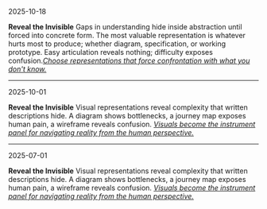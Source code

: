 2025-10-18

**Reveal the Invisible**
Gaps in understanding hide inside abstraction until forced into concrete form. The most valuable representation is whatever hurts most to produce; whether diagram, specification, or working prototype. Easy articulation reveals nothing; difficulty exposes confusion.<u>*Choose representations that force confrontation with what you don't know.*</u>

---

2025-10-01

**Reveal the Invisible**
Visual representations reveal complexity that written descriptions hide. A diagram shows bottlenecks, a journey map exposes human pain, a wireframe reveals confusion. <u>*Visuals become the instrument panel for navigating reality from the human perspective.*</u>

---

2025-07-01

**Reveal the Invisible**
Visual representations reveal complexity that written descriptions hide. A diagram shows bottlenecks, a journey map exposes human pain, a wireframe reveals confusion. <u>*Visuals become the instrument panel for navigating reality from the human perspective.*</u>

